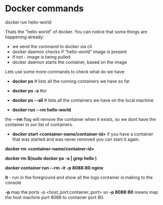 Docker commands
===============

docker run hello-world

Thats the "hello world" of docker. You can notice that some things are happening already:

- we send the command to docker via cli
- docker daemon checks if "hello-world" image is present
- if not - image is being pulled
- docker daemon starts the container, based on the image

Lets use some more commands to check what do we have:

- **docker ps** # lists all the running containers we have so far
- **docker ps -a** #or 
- **docker ps --all** # lists all the containers we have on the local machine

- **docker run --rm hello-world** 

the **--rm** flag will remove the container when it exists, so we dont have the container in our list of containers.

- **docker start &lt;container-name/container-id&gt;**
if you have a container that was started and was never removed you can start it again.

**docker rm &lt;container-name/container-id&gt;**

**docker rm $(sudo docker ps -a | grep hello )**

**docker container run --rm -it -p 8088:80 nginx**

**it** - run in the foreground and show all the logs container is making to the console

**-p** map the ports -p <host_port:container_port>
so **-p 8088:80** means map the host machine port 8088 to container port 80.
